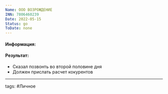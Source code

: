 ```yaml
---
Name: ООО ВОЗРОЖДЕНИЕ
INN: 7806460239
Date: 2022-05-15
Status: go
ToDate: none
---
```

#### Информация:


#### Результат:
- Сказал позвонть во второй половине дня 
- Должен прислать расчет кокурентов

---
tags: #Личное
